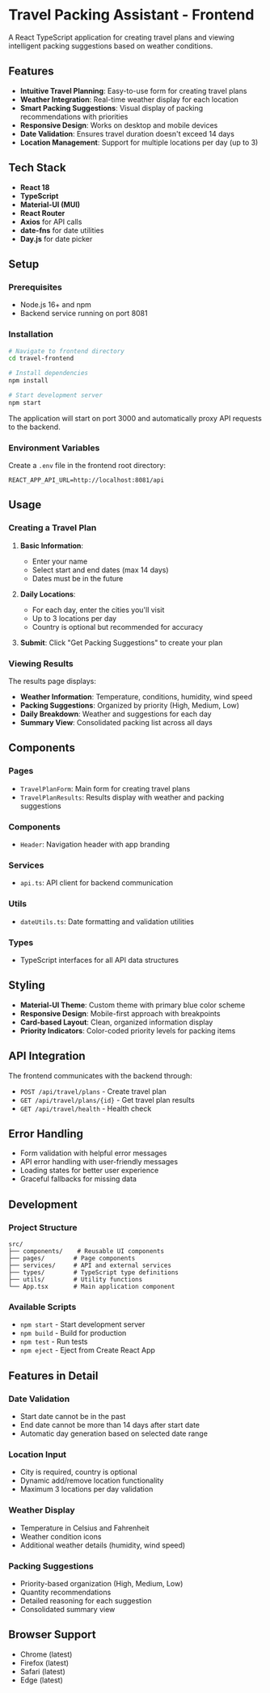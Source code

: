 # Travel Packing Assistant - Frontend

A React TypeScript application for creating travel plans and viewing intelligent packing suggestions based on weather conditions.

## Features

- **Intuitive Travel Planning**: Easy-to-use form for creating travel plans
- **Weather Integration**: Real-time weather display for each location
- **Smart Packing Suggestions**: Visual display of packing recommendations with priorities
- **Responsive Design**: Works on desktop and mobile devices
- **Date Validation**: Ensures travel duration doesn't exceed 14 days
- **Location Management**: Support for multiple locations per day (up to 3)

## Tech Stack

- **React 18**
- **TypeScript**
- **Material-UI (MUI)**
- **React Router**
- **Axios** for API calls
- **date-fns** for date utilities
- **Day.js** for date picker

## Setup

### Prerequisites
- Node.js 16+ and npm
- Backend service running on port 8081

### Installation

```bash
# Navigate to frontend directory
cd travel-frontend

# Install dependencies
npm install

# Start development server
npm start
```

The application will start on port 3000 and automatically proxy API requests to the backend.

### Environment Variables

Create a `.env` file in the frontend root directory:

```env
REACT_APP_API_URL=http://localhost:8081/api
```

## Usage

### Creating a Travel Plan

1. **Basic Information**:
   - Enter your name
   - Select start and end dates (max 14 days)
   - Dates must be in the future

2. **Daily Locations**:
   - For each day, enter the cities you'll visit
   - Up to 3 locations per day
   - Country is optional but recommended for accuracy

3. **Submit**: Click "Get Packing Suggestions" to create your plan

### Viewing Results

The results page displays:

- **Weather Information**: Temperature, conditions, humidity, wind speed
- **Packing Suggestions**: Organized by priority (High, Medium, Low)
- **Daily Breakdown**: Weather and suggestions for each day
- **Summary View**: Consolidated packing list across all days

## Components

### Pages
- `TravelPlanForm`: Main form for creating travel plans
- `TravelPlanResults`: Results display with weather and packing suggestions

### Components
- `Header`: Navigation header with app branding

### Services
- `api.ts`: API client for backend communication

### Utils
- `dateUtils.ts`: Date formatting and validation utilities

### Types
- TypeScript interfaces for all API data structures

## Styling

- **Material-UI Theme**: Custom theme with primary blue color scheme
- **Responsive Design**: Mobile-first approach with breakpoints
- **Card-based Layout**: Clean, organized information display
- **Priority Indicators**: Color-coded priority levels for packing items

## API Integration

The frontend communicates with the backend through:

- `POST /api/travel/plans` - Create travel plan
- `GET /api/travel/plans/{id}` - Get travel plan results
- `GET /api/travel/health` - Health check

## Error Handling

- Form validation with helpful error messages
- API error handling with user-friendly messages
- Loading states for better user experience
- Graceful fallbacks for missing data

## Development

### Project Structure
```
src/
├── components/    # Reusable UI components
├── pages/        # Page components
├── services/     # API and external services
├── types/        # TypeScript type definitions
├── utils/        # Utility functions
└── App.tsx       # Main application component
```

### Available Scripts

- `npm start` - Start development server
- `npm build` - Build for production
- `npm test` - Run tests
- `npm eject` - Eject from Create React App

## Features in Detail

### Date Validation
- Start date cannot be in the past
- End date cannot be more than 14 days after start date
- Automatic day generation based on selected date range

### Location Input
- City is required, country is optional
- Dynamic add/remove location functionality
- Maximum 3 locations per day validation

### Weather Display
- Temperature in Celsius and Fahrenheit
- Weather condition icons
- Additional weather details (humidity, wind speed)

### Packing Suggestions
- Priority-based organization (High, Medium, Low)
- Quantity recommendations
- Detailed reasoning for each suggestion
- Consolidated summary view

## Browser Support

- Chrome (latest)
- Firefox (latest)
- Safari (latest)
- Edge (latest)
